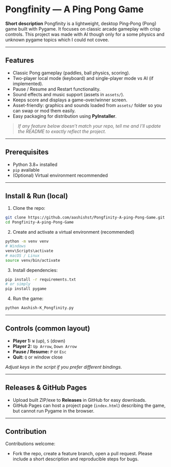 # Pongfinity — A Ping Pong Game

**Short description**
Pongfinity is a lightweight, desktop Ping‑Pong (Pong) game built with Pygame. It focuses on classic arcade gameplay with crisp controls. This project was made with AI though only for a some physics and unknown pygame topics which I could not covee.

---

## Features

* Classic Pong gameplay (paddles, ball physics, scoring).
* Two-player local mode (keyboard) and single-player mode vs AI (if implemented).
* Pause / Resume and Restart functionality.
* Sound effects and music support (assets in `assets/`).
* Keeps score and displays a game-over/winner screen.
* Asset-friendly: graphics and sounds loaded from `assets/` folder so you can swap or mod them easily.
* Easy packaging for distribution using **PyInstaller**.

> *If any feature below doesn’t match your repo, tell me and I’ll update the README to exactly reflect the project.*

---

## Prerequisites

* Python 3.8+ installed
* `pip` available
* (Optional) Virtual environment recommended

---

## Install & Run (local)

1. Clone the repo:

```bash
git clone https://github.com/aashishst/Pongfinity-A-ping-Pong-Game.git
cd Pongfinity-A-ping-Pong-Game
```

2. Create and activate a virtual environment (recommended)

```bash
python -m venv venv
# Windows
venv\Scripts\activate
# macOS / Linux
source venv/bin/activate
```

3. Install dependencies:

```bash
pip install -r requirements.txt
# or simply
pip install pygame
```

4. Run the game:

```bash
python Aashish-K_Pongfinity.py
```

---

## Controls (common layout)

* **Player 1:** `W` (up), `S` (down)
* **Player 2:** `Up Arrow`, `Down Arrow`
* **Pause / Resume:** `P` or `Esc`
* **Quit:** `Q` or window close

*Adjust keys in the script if you prefer different bindings.*

---


## Releases & GitHub Pages

* Upload built ZIP/exe to **Releases** in GitHub for easy downloads.
* GitHub Pages can host a project page (`index.html`) describing the game, but cannot run Pygame in the browser.

---

## Contribution

Contributions welcome:

* Fork the repo, create a feature branch, open a pull request. Please include a short description and reproducible steps for bugs.


